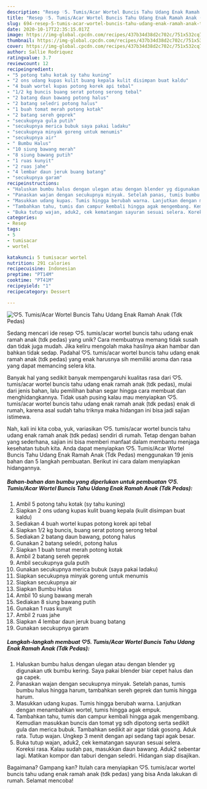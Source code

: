 ```yaml
---
description: "Resep ♡5. Tumis/Acar Wortel Buncis Tahu Udang Enak Ramah Anak (Tdk Pedas) yang Bisa Manjain Lidah"
title: "Resep ♡5. Tumis/Acar Wortel Buncis Tahu Udang Enak Ramah Anak (Tdk Pedas) yang Bisa Manjain Lidah"
slug: 694-resep-5-tumis-acar-wortel-buncis-tahu-udang-enak-ramah-anak-tdk-pedas-yang-bisa-manjain-lidah
date: 2020-10-17T22:35:15.017Z
image: https://img-global.cpcdn.com/recipes/437b34d38d2c702c/751x532cq70/♡5-tumisacar-wortel-buncis-tahu-udang-enak-ramah-anak-tdk-pedas-foto-resep-utama.jpg
thumbnail: https://img-global.cpcdn.com/recipes/437b34d38d2c702c/751x532cq70/♡5-tumisacar-wortel-buncis-tahu-udang-enak-ramah-anak-tdk-pedas-foto-resep-utama.jpg
cover: https://img-global.cpcdn.com/recipes/437b34d38d2c702c/751x532cq70/♡5-tumisacar-wortel-buncis-tahu-udang-enak-ramah-anak-tdk-pedas-foto-resep-utama.jpg
author: Sallie Rodriquez
ratingvalue: 3.7
reviewcount: 12
recipeingredient:
- "5 potong tahu kotak sy tahu kuning"
- "2 ons udang kupas kulit buang kepala kulit disimpan buat kaldu"
- "4 buah wortel kupas potong korek api tebal"
- "1/2 kg buncis buang serat potong serong tebal"
- "2 batang daun bawang potong halus"
- "2 batang seledri potong halus"
- "1 buah tomat merah potong kotak"
- "2 batang sereh geprek"
- "secukupnya gula putih"
- "secukupnya merica bubuk saya pakai ladaku"
- "secukupnya minyak goreng untuk menumis"
- "secukupnya air"
- " Bumbu Halus"
- "10 siung bawang merah"
- "8 siung bawang putih"
- "1 ruas kunyit"
- "2 ruas jahe"
- "4 lembar daun jeruk buang batang"
- "secukupnya garam"
recipeinstructions:
- "Haluskan bumbu halus dengan ulegan atau dengan blender yg digunakan utk bumbu kering. Saya pakai blender biar cepet halus dan ga capek."
- "Panaskan wajan dengan secukupnya minyak. Setelah panas, tumis bumbu halus hingga harum, tambahkan sereh geprek dan tumis hingga harum."
- "Masukkan udang kupas. Tumis hingga berubah warna. Lanjutkan dengan menambahkan wortel, tumis hingga agak empuk."
- "Tambahkan tahu, tumis dan campur kembali hingga agak mengembang. Kemudian masukkan buncis dan tomat yg sdh dipotong serta sedikit gula dan merica bubuk. Tambahkan sedikit air agar tidak gosong. Aduk rata. Tutup wajan. Ungkep 3 menit dengan api sedang tapi agak besar."
- "Buka tutup wajan, aduk2, cek kematangan sayuran sesuai selera. Koreksi rasa. Kalau sudah pas, masukkan daun bawang. Aduk2 sebentar lagi. Matikan kompor dan taburi dengan seledri. Hidangan siap disajikan."
categories:
- Resep
tags:
- 5
- tumisacar
- wortel

katakunci: 5 tumisacar wortel 
nutrition: 291 calories
recipecuisine: Indonesian
preptime: "PT14M"
cooktime: "PT41M"
recipeyield: "1"
recipecategory: Dessert

---
```



![♡5. Tumis/Acar Wortel Buncis Tahu Udang Enak Ramah Anak (Tdk Pedas)](https://img-global.cpcdn.com/recipes/437b34d38d2c702c/751x532cq70/♡5-tumisacar-wortel-buncis-tahu-udang-enak-ramah-anak-tdk-pedas-foto-resep-utama.jpg)

Sedang mencari ide resep ♡5. tumis/acar wortel buncis tahu udang enak ramah anak (tdk pedas) yang unik? Cara membuatnya memang tidak susah dan tidak juga mudah. Jika keliru mengolah maka hasilnya akan hambar dan bahkan tidak sedap. Padahal ♡5. tumis/acar wortel buncis tahu udang enak ramah anak (tdk pedas) yang enak harusnya sih memiliki aroma dan rasa yang dapat memancing selera kita.



Banyak hal yang sedikit banyak mempengaruhi kualitas rasa dari ♡5. tumis/acar wortel buncis tahu udang enak ramah anak (tdk pedas), mulai dari jenis bahan, lalu pemilihan bahan segar hingga cara membuat dan menghidangkannya. Tidak usah pusing kalau mau menyiapkan ♡5. tumis/acar wortel buncis tahu udang enak ramah anak (tdk pedas) enak di rumah, karena asal sudah tahu triknya maka hidangan ini bisa jadi sajian istimewa.


Nah, kali ini kita coba, yuk, variasikan ♡5. tumis/acar wortel buncis tahu udang enak ramah anak (tdk pedas) sendiri di rumah. Tetap dengan bahan yang sederhana, sajian ini bisa memberi manfaat dalam membantu menjaga kesehatan tubuh kita. Anda dapat menyiapkan ♡5. Tumis/Acar Wortel Buncis Tahu Udang Enak Ramah Anak (Tdk Pedas) menggunakan 19 jenis bahan dan 5 langkah pembuatan. Berikut ini cara dalam menyiapkan hidangannya.

<!--inarticleads1-->

##### Bahan-bahan dan bumbu yang diperlukan untuk pembuatan ♡5. Tumis/Acar Wortel Buncis Tahu Udang Enak Ramah Anak (Tdk Pedas):

1. Ambil 5 potong tahu kotak (sy tahu kuning)
1. Siapkan 2 ons udang kupas kulit buang kepala (kulit disimpan buat kaldu)
1. Sediakan 4 buah wortel kupas potong korek api tebal
1. Siapkan 1/2 kg buncis, buang serat potong serong tebal
1. Sediakan 2 batang daun bawang, potong halus
1. Gunakan 2 batang seledri, potong halus
1. Siapkan 1 buah tomat merah potong kotak
1. Ambil 2 batang sereh geprek
1. Ambil secukupnya gula putih
1. Gunakan secukupnya merica bubuk (saya pakai ladaku)
1. Siapkan secukupnya minyak goreng untuk menumis
1. Siapkan secukupnya air
1. Siapkan  Bumbu Halus
1. Ambil 10 siung bawang merah
1. Sediakan 8 siung bawang putih
1. Gunakan 1 ruas kunyit
1. Ambil 2 ruas jahe
1. Siapkan 4 lembar daun jeruk buang batang
1. Gunakan secukupnya garam




<!--inarticleads2-->

##### Langkah-langkah membuat ♡5. Tumis/Acar Wortel Buncis Tahu Udang Enak Ramah Anak (Tdk Pedas):

1. Haluskan bumbu halus dengan ulegan atau dengan blender yg digunakan utk bumbu kering. Saya pakai blender biar cepet halus dan ga capek.
1. Panaskan wajan dengan secukupnya minyak. Setelah panas, tumis bumbu halus hingga harum, tambahkan sereh geprek dan tumis hingga harum.
1. Masukkan udang kupas. Tumis hingga berubah warna. Lanjutkan dengan menambahkan wortel, tumis hingga agak empuk.
1. Tambahkan tahu, tumis dan campur kembali hingga agak mengembang. Kemudian masukkan buncis dan tomat yg sdh dipotong serta sedikit gula dan merica bubuk. Tambahkan sedikit air agar tidak gosong. Aduk rata. Tutup wajan. Ungkep 3 menit dengan api sedang tapi agak besar.
1. Buka tutup wajan, aduk2, cek kematangan sayuran sesuai selera. Koreksi rasa. Kalau sudah pas, masukkan daun bawang. Aduk2 sebentar lagi. Matikan kompor dan taburi dengan seledri. Hidangan siap disajikan.




Bagaimana? Gampang kan? Itulah cara menyiapkan ♡5. tumis/acar wortel buncis tahu udang enak ramah anak (tdk pedas) yang bisa Anda lakukan di rumah. Selamat mencoba!
